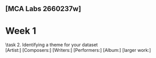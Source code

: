 ## \[MCA Labs 2660237w\]
# Week 1
\task 2. Identifying a theme for your dataset\
\[Artist:\]
\[Composers:\]
\[Writers:\]
\[Performers:\]
\[Album:\]
\[larger work:\]
